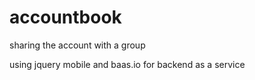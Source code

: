accountbook
===========

sharing the account with a group

using jquery mobile and baas.io for backend as a service
